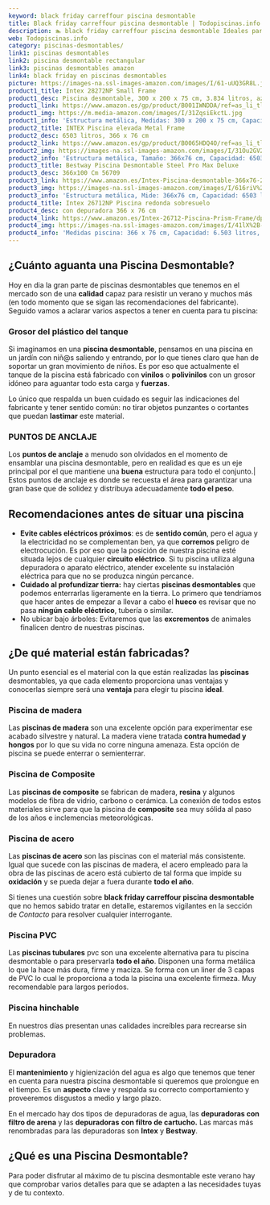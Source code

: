```yaml
---
keyword: black friday carreffour piscina desmontable
title: Black friday carreffour piscina desmontable | Todopiscinas.info
description: 🏊 black friday carreffour piscina desmontable Ideales para este verano 2021. Aquí puedes comprar black friday carreffour piscina desmontable y comparar con otras similares. No dejes escapar black friday carreffour piscina desmontable a un precio realmente tentador.
web: Todopiscinas.info
category: piscinas-desmontables/
link1: piscinas desmontables
link2: piscina desmontable rectangular
link3: piscinas desmontables amazon
link4: black friday en piscinas desmontables
picture: https://images-na.ssl-images-amazon.com/images/I/61-uUQ3GR8L.jpg
product1_title: Intex 28272NP Small Frame
product1_desc: Piscina desmontable, 300 x 200 x 75 cm, 3.834 litros, azul
product1_link: https://www.amazon.es/gp/product/B001IWNDDA/ref=as_li_tl?ie=UTF8&camp=3638&creative=24630&creativeASIN=B001IWNDDA&linkCode=as2&tag=todopiscinas0e-21&linkId=25b9d647487c889cb6ef56ed63f50ca1
product1_img: https://m.media-amazon.com/images/I/31ZqsiEkctL.jpg
product1_info: 'Estructura metálica, Medidas: 300 x 200 x 75 cm, Capacidad: 3.834 litros, Para 6 personas (+ 6 años), Fácil montaje, Forma rectangular'
product2_title: INTEX Piscina elevada Metal Frame
product2_desc: 6503 litros, 366 x 76 cm
product2_link: https://www.amazon.es/gp/product/B0065HDQ4O/ref=as_li_tl?ie=UTF8&camp=3638&creative=24630&creativeASIN=B0065HDQ4O&linkCode=as2&tag=todopiscinas0e-21&linkId=ed2430e3ba564d3527ee103df33ed7b3
product2_img: https://images-na.ssl-images-amazon.com/images/I/31Ou2GV2SAL.jpg
product2_info: 'Estructura metálica, Tamaño: 366x76 cm, Capacidad: 6503 litros, Forma circular, De 4 a 7 personas (+6 años)'
product3_title: Bestway Piscina Desmontable Steel Pro Max Deluxe
product3_desc: 366x100 Cm 56709
product3_link: https://www.amazon.es/Intex-Piscina-desmontable-366x76-28210NP/dp/B0065HDQ4O?__mk_es_ES=%C3%85M%C3%85%C5%BD%C3%95%C3%91&crid=25UQGV9HG2INI&dchild=1&keywords=piscinas+desmontables&qid=1615854176&sprefix=piscinas+dem%2Caps%2C201&sr=8-5&linkCode=ll1&tag=todopiscinas0e-21&linkId=34f200977c6cbaab1f3f4d9ac0e64755&language=es_ES&ref_=as_li_ss_tl
product3_img: https://images-na.ssl-images-amazon.com/images/I/616riV%2BiY3L.jpg
product3_info: 'Estructura metálica, Mide: 366x76 cm, Capacidad: 6503 litros, De 4 a 7 personas mayores de 6 años, Forma circular, Tecnología Super-Tough'
product4_title: Intex 26712NP Piscina redonda sobresuelo
product4_desc: con depuradora 366 x 76 cm
product4_link: https://www.amazon.es/Intex-26712-Piscina-Prism-Frame/dp/B07FB823GL?__mk_es_ES=%C3%85M%C3%85%C5%BD%C3%95%C3%91&dchild=1&keywords=piscinas+desmontables+con+depuradora&qid=1615936418&sr=8-5&linkCode=ll1&tag=todopiscinas0e-21&linkId=d98699de7830cd471766fa1daa36de34&language=es_ES&ref_=as_li_ss_tl
product4_img: https://images-na.ssl-images-amazon.com/images/I/41lX%2B-YpibL.jpg
product4_info: 'Medidas piscina: 366 x 76 cm, Capacidad: 6.503 litros, Incluye depuradora de cartucha A, Lona resistente triple capa'
---
```



<brand-panel :title=product1_title :desc=product1_desc :img=product1_img :link=product1_link></brand-panel>


## ¿Cuánto aguanta una Piscina Desmontable?

Hoy en dia la gran parte de piscinas desmontables que tenemos en el mercado son de una **calidad** capaz para resistir un verano y muchos más (en todo momento que se sigan las recomendaciones del fabricante). Seguido vamos a aclarar varios aspectos a tener en cuenta para tu piscina:


### Grosor del plástico del tanque

Si imaginamos en una **piscina desmontable**, pensamos en una piscina en un jardín con niñ@s saliendo y entrando, por lo que tienes claro que han de soportar un gran movimiento de niños. Es por eso que actualmente el tanque de la piscina está fabricado con **vinilos** o **polivinilos** con un grosor idóneo para aguantar todo esta carga y **fuerzas**.

Lo único que respalda un	 buen cuidado es seguir las indicaciones del fabricante y tener sentido común: no tirar objetos punzantes o cortantes que puedan **lastimar** este material.


### PUNTOS DE ANCLAJE

Los **puntos de anclaje** a menudo son olvidados en el momento de ensamblar una piscina desmontable, pero en realidad es que es un eje principal por el que mantiene una **buena** estructura para todo el conjunto.| Estos puntos de anclaje es donde se recuesta el área para garantizar una gran base que de solidez y distribuya adecuadamente **todo el peso**.


## Recomendaciones antes de situar una piscina



*   **Evite cables eléctricos próximos**: es de **sentido común**, pero el agua y la electricidad no se complementan ben, ya que **corremos** peligro de electrocución. Es por eso que la posición de nuestra piscina esté situada lejos de cualquier **circuito eléctrico**. Si tu piscina utiliza alguna depuradora o aparato eléctrico, atender excelente su instalación eléctrica para que no se produzca ningún percance.
*   **Cuidado al profundizar tierra:** hay ciertas **piscinas desmontables** que podemos enterrarlas ligeramente en la tierra. Lo primero  que tendríamos que hacer antes de empezar a llevar a cabo el **hueco** es revisar que no pasa **ningún cable eléctrico**, tubería o similar.
*   No ubicar bajo árboles: Evitaremos que las **excrementos** de animales finalicen dentro de nuestras piscinas.

<external-banner></external-banner>



## ¿De qué material están fabricadas?

Un punto esencial es el material con la que están realizadas las **piscinas** desmontables, ya que cada elemento proporciona unas ventajas y conocerlas siempre será una **ventaja** para elegir tu piscina **ideal**.


### Piscina de madera

Las **piscinas de madera** son una excelente opción para experimentar ese acabado silvestre y natural. La madera viene tratada **contra humedad y hongos** por lo que su vida no corre ninguna amenaza. Esta opción de piscina se puede enterrar o semienterrar.


### Piscina de Composite

Las **piscinas de composite** se fabrican de madera, **resina** y algunos modelos de fibra de vidrio, carbono o cerámica. La conexión de todos estos materiales sirve para que la piscina de **composite** sea muy sólida al paso de los años e inclemencias meteorológicas.


### Piscina de acero

Las **piscinas de acero** son las piscinas con el material más consistente. Igual que sucede con las piscinas de madera, el acero empleado para la obra de las piscinas de acero está cubierto de tal forma que impide su **oxidación** y se pueda dejar a fuera durante **todo el año**.

Si tienes una cuestión sobre **black friday carreffour piscina desmontable** que no hemos sabido tratar en detalle, estaremos vigilantes en la sección de _Contacto_ para resolver cualquier interrogante.


### Piscina  PVC

Las **piscinas tubulares** pvc son una excelente alternativa para tu piscina desmontable o para preservarla **todo el año**. Disponen una forma metálica lo que la hace más dura, firme y maciza. Se forma con un liner de 3 capas de PVC lo cual le proporciona a toda la piscina una excelente firmeza. Muy recomendable para largos periodos.


### Piscina hinchable

 En nuestros días presentan unas calidades increíbles para recrearse sin problemas.


### Depuradora

El **mantenimiento** y higienización del agua es algo que tenemos que tener en cuenta para nuestra piscina desmontable si queremos que prolongue en el tiempo. Es un **aspecto** clave y respalda su correcto comportamiento y proveeremos disgustos a medio y largo plazo.

En el mercado hay dos tipos de depuradoras de agua, las **depuradoras con filtro de arena** y  las **depuradoras** **con filtro de cartucho.** Las marcas más renombradas para las depuradoras son **Intex** y **Bestway**.

<stats-list :link1=link1 :link2=link2 :link3=link3 :link4=link4 :category=category></stats-list>
## ¿Qué es una Piscina Desmontable?



Para poder disfrutar al máximo de tu piscina desmontable este verano  hay que comprobar varios detalles para que se adapten a las necesidades tuyas y de tu contexto.